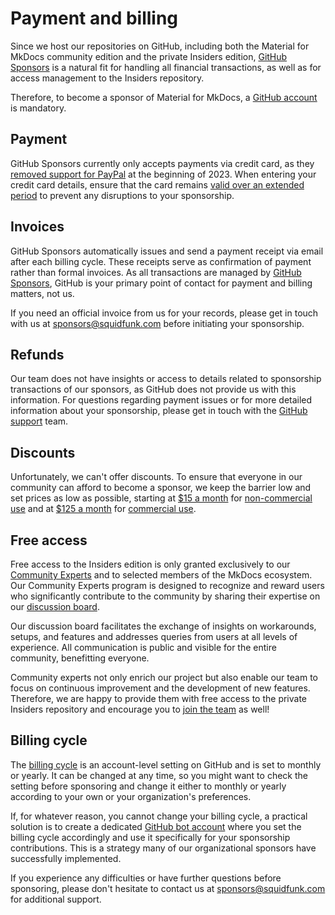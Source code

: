 # Payment and billing

Since we host our repositories on GitHub, including both the Material for MkDocs
community edition and the private Insiders edition, [GitHub Sponsors] is a
natural fit for handling all financial transactions, as well as for access
management to the Insiders repository.

Therefore, to become a sponsor of Material for MkDocs, a [GitHub account] is mandatory.

  [GitHub Sponsors]: https://github.com/sponsors
  [GitHub account]: https://docs.github.com/en/get-started/start-your-journey/creating-an-account-on-github

## Payment

GitHub Sponsors currently only accepts payments via credit card, as they
[removed support for PayPal] at the beginning of 2023. When
entering your credit card details, ensure that the card remains [valid over an
extended period] to prevent any disruptions to your sponsorship.

  [valid over an extended period]: runtime-and-cancellation.md#automatic-cancellation
  [removed support for PayPal]: https://github.blog/changelog/2023-01-23-github-sponsors-will-stop-supporting-paypal/

## Invoices

GitHub Sponsors automatically issues and send a payment receipt via email after
each billing cycle. These receipts serve as confirmation of payment rather than
formal invoices. As all transactions are managed by [GitHub Sponsors], GitHub is
your primary point of contact for payment and billing matters, not us.

If you need an official invoice from us for your records, please get in touch
with us at sponsors@squidfunk.com before initiating your sponsorship.

## Refunds

Our team does not have insights or access to details related to sponsorship
transactions of our sponsors, as GitHub does not provide us with this
information. For questions regarding payment issues or for more detailed
information about your sponsorship, please get in touch with the [GitHub
support] team.

  [GitHub support]: https://support.github.com/

## Discounts

Unfortunately, we can't offer discounts. To ensure that everyone in our
community can afford to become a sponsor, we keep the barrier low and set
prices as low as possible, starting at [\$15 a month][15] for
[non-commercial use] and at [\$125 a month][125] for [commercial use].

  [15]: https://github.com/sponsors/squidfunk/sponsorships?tier_id=210638
  [125]: https://github.com/sponsors/squidfunk/sponsorships?tier_id=210643
  [non-commercial use]: sponsoring-tiers.md/#non-commercial-use
  [commercial use]: sponsoring-tiers.md/#commercial-use

## Free access

Free access to the Insiders edition is only granted exclusively to our [Community
Experts] and to selected members of the MkDocs ecosystem. Our Community Experts
program is designed to recognize and reward users who significantly contribute
to the community by sharing their expertise on our [discussion board].

Our discussion board facilitates the exchange of insights on workarounds, setups,
and features and addresses queries from users at all levels of experience. All
communication is public and visible for the entire community, benefitting
everyone.

Community experts not only enrich our project but also enable our team to focus
on continuous improvement and the development of new features. Therefore, we are
happy to provide them with free access to the private Insiders repository and
encourage you to [join the team] as well!

  [community experts]: community-experts-program/index.md
  [discussion board]: https://github.com/squidfunk/mkdocs-material/discussions
  [join the team]: community-experts-program/index.md/#ready-to-get-started

## Billing cycle

The [billing cycle] is an account-level setting on GitHub and is set to monthly
or yearly. It can be changed at any time, so you might want to check the setting
before sponsoring and change it either to monthly or yearly according to your
own or your organization's preferences.

If, for whatever reason, you cannot change your billing cycle, a practical
solution is to create a dedicated [GitHub bot account] where you set the billing
cycle accordingly and use it specifically for your sponsorship contributions.
This is a strategy many of our organizational sponsors have successfully
implemented.

If you experience any difficulties or have further questions before sponsoring,
please don't hesitate to contact us at sponsors@squidfunk.com for additional
support.

  [billing cycle]: https://docs.github.com/en/github/setting-up-and-managing-billing-and-payments-on-github/changing-the-duration-of-your-billing-cycle
  [GitHub bot account]: https://docs.github.com/en/get-started/start-your-journey/creating-an-account-on-github
